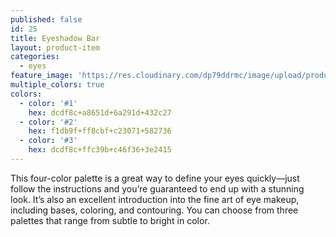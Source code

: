 ```yaml
---
published: false
id: 25
title: Eyeshadow Bar
layout: product-item
categories:
  - eyes
feature_image: 'https://res.cloudinary.com/dp79ddrmc/image/upload/products/eyeShadowBar.jpg'
multiple_colors: true
colors:
  - color: '#1'
    hex: dcdf8c+a8651d+6a291d+432c27
  - color: '#2'
    hex: f1db9f+ff8cbf+c23071+582736
  - color: '#3'
    hex: dcdf8c+ffc39b+c46f36+3e2415
---
```

This four-color palette is a great way to define your eyes quickly—just follow the instructions and you’re guaranteed to end up with a stunning look. It’s also an excellent introduction into the fine art of eye makeup, including bases, coloring, and  contouring. You can choose from three palettes that range from subtle to bright in color.
